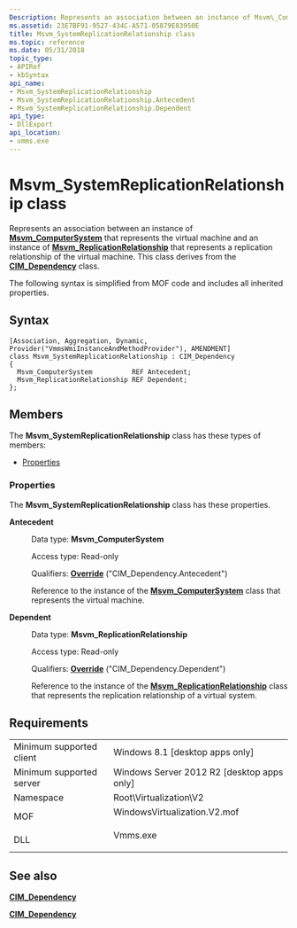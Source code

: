```yaml
---
Description: Represents an association between an instance of Msvm\_ComputerSystem that represents the virtual machine and an instance of Msvm\_ReplicationRelationship that represents a replication relationship of the virtual machine.
ms.assetid: 23E7BF91-9527-434C-A571-05879E83950E
title: Msvm_SystemReplicationRelationship class
ms.topic: reference
ms.date: 05/31/2018
topic_type: 
- APIRef
- kbSyntax
api_name: 
- Msvm_SystemReplicationRelationship
- Msvm_SystemReplicationRelationship.Antecedent
- Msvm_SystemReplicationRelationship.Dependent
api_type: 
- DllExport
api_location: 
- vmms.exe
---
```


# Msvm\_SystemReplicationRelationship class

Represents an association between an instance of [**Msvm\_ComputerSystem**](msvm-computersystem.md) that represents the virtual machine and an instance of [**Msvm\_ReplicationRelationship**](msvm-replicationrelationship.md) that represents a replication relationship of the virtual machine. This class derives from the [**CIM\_Dependency**](https://docs.microsoft.com/windows/desktop/CIMWin32Prov/cim-dependency) class.

The following syntax is simplified from MOF code and includes all inherited properties.

## Syntax

``` syntax
[Association, Aggregation, Dynamic, Provider("VmmsWmiInstanceAndMethodProvider"), AMENDMENT]
class Msvm_SystemReplicationRelationship : CIM_Dependency
{
  Msvm_ComputerSystem          REF Antecedent;
  Msvm_ReplicationRelationship REF Dependent;
};
```

## Members

The **Msvm\_SystemReplicationRelationship** class has these types of members:

-   [Properties](#properties)

### Properties

The **Msvm\_SystemReplicationRelationship** class has these properties.

<dl> <dt>

**Antecedent**
</dt> <dd> <dl> <dt>

Data type: **Msvm\_ComputerSystem**
</dt> <dt>

Access type: Read-only
</dt> <dt>

Qualifiers: [**Override**](https://docs.microsoft.com/windows/desktop/WmiSdk/standard-qualifiers) ("CIM\_Dependency.Antecedent")
</dt> </dl>

Reference to the instance of the [**Msvm\_ComputerSystem**](msvm-computersystem.md) class that represents the virtual machine.

</dd> <dt>

**Dependent**
</dt> <dd> <dl> <dt>

Data type: **Msvm\_ReplicationRelationship**
</dt> <dt>

Access type: Read-only
</dt> <dt>

Qualifiers: [**Override**](https://docs.microsoft.com/windows/desktop/WmiSdk/standard-qualifiers) ("CIM\_Dependency.Dependent")
</dt> </dl>

Reference to the instance of the [**Msvm\_ReplicationRelationship**](msvm-replicationrelationship.md) class that represents the replication relationship of a virtual system.

</dd> </dl>

## Requirements



|                                     |                                                                                                         |
|-------------------------------------|---------------------------------------------------------------------------------------------------------|
| Minimum supported client<br/> | Windows 8.1 \[desktop apps only\]<br/>                                                            |
| Minimum supported server<br/> | Windows Server 2012 R2 \[desktop apps only\]<br/>                                                 |
| Namespace<br/>                | Root\\Virtualization\\V2<br/>                                                                     |
| MOF<br/>                      | <dl> <dt>WindowsVirtualization.V2.mof</dt> </dl> |
| DLL<br/>                      | <dl> <dt>Vmms.exe</dt> </dl>                     |



## See also

<dl> <dt>

[**CIM\_Dependency**](cim-dependency.md)
</dt> <dt>

[**CIM\_Dependency**](https://docs.microsoft.com/windows/desktop/CIMWin32Prov/cim-dependency)
</dt> </dl>

 

 




